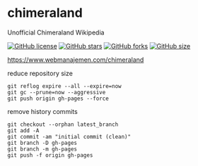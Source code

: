 # chimeraland
Unofficial Chimeraland Wikipedia

[![GitHub license](https://img.shields.io/github/license/dimaslanjaka/chimeraland?color=%232596be&label=License&logo=License&logoColor=%2321130d&style=for-the-badge)](https://github.com/dimaslanjaka/chimeraland)
[![GitHub stars](https://img.shields.io/github/stars/dimaslanjaka/chimeraland?style=for-the-badge)](https://github.com/dimaslanjaka/chimeraland/stargazers)
[![GitHub forks](https://img.shields.io/github/forks/dimaslanjaka/chimeraland?style=for-the-badge)](https://github.com/dimaslanjaka/chimeraland/network)
[![GitHub size](https://img.shields.io/github/repo-size/dimaslanjaka/chimeraland?style=for-the-badge)](https://github.com/dimaslanjaka/chimeraland)

https://www.webmanajemen.com/chimeraland

reduce repository size
```
git reflog expire --all --expire=now
git gc --prune=now --aggressive
git push origin gh-pages --force
```
remove history commits
```
git checkout --orphan latest_branch
git add -A
git commit -am "initial commit (clean)"
git branch -D gh-pages
git branch -m gh-pages
git push -f origin gh-pages
```

